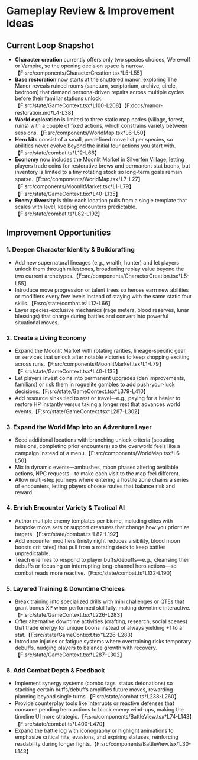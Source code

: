 # Gameplay Review & Improvement Ideas

## Current Loop Snapshot
- **Character creation** currently offers only two species choices, Werewolf or Vampire, so the opening decision space is narrow.【F:src/components/CharacterCreation.tsx†L5-L55】
- **Base restoration** now starts at the shuttered manor: exploring The Manor reveals ruined rooms (sanctum, scriptorium, archive, circle, bedroom) that demand persona-driven repairs across multiple cycles before their familiar stations unlock.【F:src/state/GameContext.tsx†L100-L208】【F:docs/manor-restoration.md†L4-L38】
- **World exploration** is limited to three static map nodes (village, forest, ruins) with a couple of fixed actions, which constrains variety between sessions.【F:src/components/WorldMap.tsx†L6-L50】
- **Hero kits** consist of a small, predefined move list per species, so abilities never evolve beyond the initial four actions you start with.【F:src/state/combat.ts†L12-L66】
- **Economy** now includes the Moonlit Market in Silverfen Village, letting players trade coins for restorative brews and permanent stat boons, but inventory is limited to a tiny rotating stock so long-term goals remain sparse.【F:src/components/WorldMap.tsx†L7-L27】【F:src/components/MoonlitMarket.tsx†L1-L79】【F:src/state/GameContext.tsx†L40-L135】
- **Enemy diversity** is thin: each location pulls from a single template that scales with level, keeping encounters predictable.【F:src/state/combat.ts†L82-L192】

## Improvement Opportunities

### 1. Deepen Character Identity & Buildcrafting
- Add new supernatural lineages (e.g., wraith, hunter) and let players unlock them through milestones, broadening replay value beyond the two current archetypes.【F:src/components/CharacterCreation.tsx†L5-L55】
- Introduce move progression or talent trees so heroes earn new abilities or modifiers every few levels instead of staying with the same static four skills.【F:src/state/combat.ts†L12-L66】
- Layer species-exclusive mechanics (rage meters, blood reserves, lunar blessings) that charge during battles and convert into powerful situational moves.

### 2. Create a Living Economy
- Expand the Moonlit Market with rotating rarities, lineage-specific gear, or services that unlock after notable victories to keep shopping exciting across runs.【F:src/components/MoonlitMarket.tsx†L1-L79】【F:src/state/GameContext.tsx†L40-L135】
- Let players invest coins into permanent upgrades (den improvements, familiars) or risk them in roguelite gambles to add push-your-luck decisions.【F:src/state/GameContext.tsx†L379-L410】
- Add resource sinks tied to rest or travel—e.g., paying for a healer to restore HP instantly versus taking a longer rest that advances world events.【F:src/state/GameContext.tsx†L287-L302】

### 3. Expand the World Map Into an Adventure Layer
- Seed additional locations with branching unlock criteria (scouting missions, completing prior encounters) so the overworld feels like a campaign instead of a menu.【F:src/components/WorldMap.tsx†L6-L50】
- Mix in dynamic events—ambushes, moon phases altering available actions, NPC requests—to make each visit to the map feel different.
- Allow multi-step journeys where entering a hostile zone chains a series of encounters, letting players choose routes that balance risk and reward.

### 4. Enrich Encounter Variety & Tactical AI
- Author multiple enemy templates per biome, including elites with bespoke move sets or support creatures that change how you prioritize targets.【F:src/state/combat.ts†L82-L192】
- Add encounter modifiers (misty night reduces visibility, blood moon boosts crit rates) that pull from a rotating deck to keep battles unpredictable.
- Teach enemies to respond to player buffs/debuffs—e.g., cleansing their debuffs or focusing on interrupting long-channel hero actions—so combat reads more reactive.【F:src/state/combat.ts†L132-L190】

### 5. Layered Training & Downtime Choices
- Break training into specialized drills with mini challenges or QTEs that grant bonus XP when performed skillfully, making downtime interactive.【F:src/state/GameContext.tsx†L226-L283】
- Offer alternative downtime activities (crafting, research, social scenes) that trade energy for unique boons instead of always yielding +1 to a stat.【F:src/state/GameContext.tsx†L226-L283】
- Introduce injuries or fatigue systems where overtraining risks temporary debuffs, nudging players to balance growth with recovery.【F:src/state/GameContext.tsx†L287-L302】

### 6. Add Combat Depth & Feedback
- Implement synergy systems (combo tags, status detonations) so stacking certain buffs/debuffs amplifies future moves, rewarding planning beyond single turns.【F:src/state/combat.ts†L238-L260】
- Provide counterplay tools like interrupts or reactive defenses that consume pending hero actions to block enemy wind-ups, making the timeline UI more strategic.【F:src/components/BattleView.tsx†L74-L143】【F:src/state/combat.ts†L400-L470】
- Expand the battle log with iconography or highlight animations to emphasize critical hits, evasions, and expiring statuses, reinforcing readability during longer fights.【F:src/components/BattleView.tsx†L30-L143】

